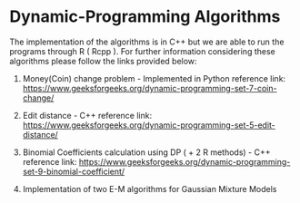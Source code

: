 # Dynamic-Programming Algorithms 

The implementation of the algorithms is in C++ but we are able to run the programs
through R ( Rcpp ). For further information considering these algorithms please
follow the links provided below:

1) Money(Coin) change problem - Implemented in Python
    reference link: https://www.geeksforgeeks.org/dynamic-programming-set-7-coin-change/

2) Edit distance - C++
    reference link: https://www.geeksforgeeks.org/dynamic-programming-set-5-edit-distance/

3) Binomial Coefficients calculation using DP ( + 2  R methods) - C++
   reference link: https://www.geeksforgeeks.org/dynamic-programming-set-9-binomial-coefficient/
    
4) Implementation of two E-M algorithms for Gaussian Mixture Models
